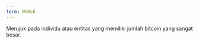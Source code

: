 ```yaml
---
term: WHALE
---
```


Merujuk pada individu atau entitas yang memiliki jumlah bitcoin yang sangat besar.